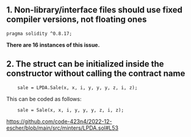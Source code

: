## 1. Non-library/interface files should use fixed compiler versions, not floating ones


    pragma solidity ^0.8.17;

**There are 16 instances of this issue.**

## 2. The struct can be initialized inside the constructor without calling the contract name

        sale = LPDA.Sale(x, x, i, y, y, y, z, i, z);

This can be coded as follows:

        sale = Sale(x, x, i, y, y, y, z, i, z);

https://github.com/code-423n4/2022-12-escher/blob/main/src/minters/LPDA.sol#L53